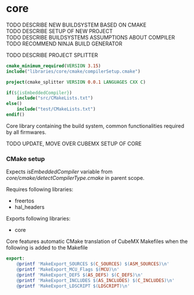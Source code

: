 # core
TODO DESCRIBE NEW BUILDSYSTEM BASED ON CMAKE  
TODO DESCRIBE SETUP OF NEW PROJECT   
TODO DESCRIBE BUILDSYSTEMS ASSUMPTIONS ABOUT COMPILER  
TODO RECOMMEND NINJA BUILD GENERATOR  


TODO DESCRIBE PROJECT SPLITTER
```cmake
cmake_minimum_required(VERSION 3.15)
include("libraries/core/cmake/compilerSetup.cmake")

project(cmake_splitter VERSION 0.0.1 LANGUAGES CXX C)

if(${isEmbeddedCompiler})
    include("src/CMakeLists.txt")
else()
    include("test/CMakeLists.txt")
endif()
```

Core library containing the build system, common functionalities required by all firmwares.

TODO UPDATE, MOVE OVER CUBEMX SETUP OF CORE

### CMake setup

Expects *isEmbeddedCompiler* variable from *core/cmake/detectCompilerType.cmake* in parent scope.

Requires following libraries:

- freertos
- hal_headers

Exports following libraries:

- core

Core features automatic CMake translation of CubeMX Makefiles when the following is added to the Makefile

```makefile
export:
	@printf 'MakeExport_SOURCES $(C_SOURCES) $(ASM_SOURCES)\n'
	@printf 'MakeExport_MCU_Flags $(MCU)\n'
	@printf 'MakeExport_DEFS $(AS_DEFS) $(C_DEFS)\n'
	@printf 'MakeExport_INCLUDES $(AS_INCLUDES) $(C_INCLUDES)\n'
	@printf 'MakeExport_LDSCRIPT $(LDSCRIPT)\n'
```
